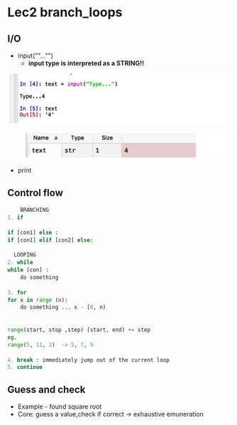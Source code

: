# Lec2 branch_loops

## I/O

* input(""..."")
  * **input type is interpreted as a STRING!!**

![image-20200622214734819](assets/img/readme/image-20200622214734819.png)

![image-20200622214747713](assets/img/readme/image-20200622214747713.png)

* print

## Control flow

```python
	BRANCHING
1. if 

if [con1] else :
if [con1] elif [con2] else:

  LOOPING
2. while
while [con] :
	do something

3. for
for x in range (n): 
	do something ... x - [0, n)

                        
range(start, stop ,step) [start, end) += step
eg.
range(5, 11, 2)  -> 5, 7, 9  
                          
4. break : immediately jump out of the current loop
5. continue
```

## Guess and check

* Example - found square root
* Core: guess a value,check if correct -> exhaustive emuneration